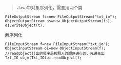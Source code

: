 >Java中对象序列化，需要用两个类

    FileOutputStream fs=new FileOutputStream("txt_io");
    ObjectOutputStream os=new ObjectOutputStream(fs);
    os.writeObject(t);
解序列化
    
    FileInputStream f=new FileInputStream("txt_io");
    ObjectInputStream oi=new ObjectInputStream(f);
    //readObject()出的顺序是按照入的顺序进行的，先进先出
    Txt_IO obj=(Txt_IO)oi.readObject();